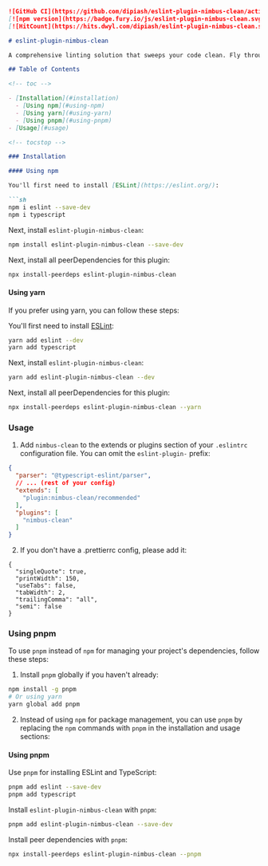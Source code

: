 
```markdown
![GitHub CI](https://github.com/dipiash/eslint-plugin-nimbus-clean/actions/workflows/ci.yml/badge.svg)
[![npm version](https://badge.fury.io/js/eslint-plugin-nimbus-clean.svg?v=0.2.4)](https://badge.fury.io/js/eslint-plugin-nimbus-clean)
[![HitCount](https://hits.dwyl.com/dipiash/eslint-plugin-nimbus-clean.svg?style=flat-square)](http://hits.dwyl.com/dipiash/eslint-plugin-nimbus-clean)

# eslint-plugin-nimbus-clean

A comprehensive linting solution that sweeps your code clean. Fly through your codebase with ease and precision!

## Table of Contents

<!-- toc -->

- [Installation](#installation)
  - [Using npm](#using-npm)
  - [Using yarn](#using-yarn)
  - [Using pnpm](#using-pnpm)
- [Usage](#usage)

<!-- tocstop -->

### Installation

#### Using npm

You'll first need to install [ESLint](https://eslint.org/):

```sh
npm i eslint --save-dev
npm i typescript
```

Next, install `eslint-plugin-nimbus-clean`:

```sh
npm install eslint-plugin-nimbus-clean --save-dev
```

Next, install all peerDependencies for this plugin:

```sh
npx install-peerdeps eslint-plugin-nimbus-clean
```

#### Using yarn

If you prefer using yarn, you can follow these steps:

You'll first need to install [ESLint](https://eslint.org/):

```sh
yarn add eslint --dev
yarn add typescript
```

Next, install `eslint-plugin-nimbus-clean`:

```sh
yarn add eslint-plugin-nimbus-clean --dev
```

Next, install all peerDependencies for this plugin:

```sh
npx install-peerdeps eslint-plugin-nimbus-clean --yarn
```

### Usage

1. Add `nimbus-clean` to the extends or plugins section of your `.eslintrc` configuration file. You can omit the `eslint-plugin-` prefix:

```json
{
  "parser": "@typescript-eslint/parser",
  // ... (rest of your config)
  "extends": [
    "plugin:nimbus-clean/recommended"
  ],
  "plugins": [
    "nimbus-clean"
  ]
}
```

2. If you don't have a .prettierrc config, please add it:

```prettier
{
  "singleQuote": true,
  "printWidth": 150,
  "useTabs": false,
  "tabWidth": 2,
  "trailingComma": "all",
  "semi": false
}
```

### Using pnpm

To use `pnpm` instead of `npm` for managing your project's dependencies, follow these steps:

1. Install `pnpm` globally if you haven't already:

```sh
npm install -g pnpm
# Or using yarn
yarn global add pnpm
```

2. Instead of using `npm` for package management, you can use `pnpm` by replacing the `npm` commands with `pnpm` in the installation and usage sections:

#### Using pnpm

Use `pnpm` for installing ESLint and TypeScript:

```sh
pnpm add eslint --save-dev
pnpm add typescript
```

Install `eslint-plugin-nimbus-clean` with `pnpm`:

```sh
pnpm add eslint-plugin-nimbus-clean --save-dev
```

Install peer dependencies with `pnpm`:

```sh
npx install-peerdeps eslint-plugin-nimbus-clean --pnpm
```
